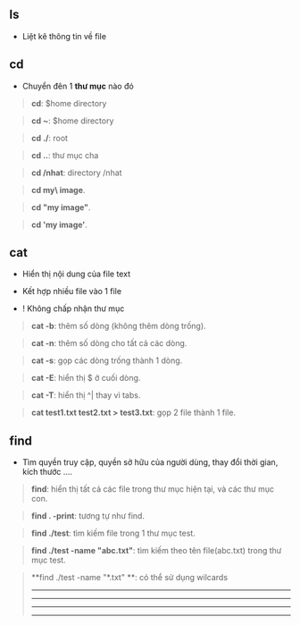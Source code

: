 ## ls

- Liệt kê thông tin về file

## cd

- Chuyển đên 1 **thư mục** nào đó

> **cd**: $home directory

>  **cd ~**: $home directory

> **cd ./**: root

> **cd ..**: thư mục cha

> **cd /nhat**: directory /nhat

> **cd my\ image**.

> **cd "my image"**.

> **cd 'my image'**.


## cat

- Hiển thị nội dung của file text

- Kết hợp nhiều file vào 1 file 

- ! Không chấp nhận thư mục

> **cat -b**: thêm số dòng (không thêm dòng trống).

> **cat -n**: thêm số dòng cho tất cả các dòng.

> **cat -s**: gọp các dòng trống thành 1 dòng.

> **cat -E**: hiển thị $ ở cuối dòng.

> **cat -T**: hiển thị ^| thay vì tabs.

> **cat test1.txt test2.txt > test3.txt**: gọp 2 file thành 1 file.

## find

- Tìm quyền truy cập, quyền sở hữu của người dùng, thay đổi thời gian, kích thước ....

> **find**: hiển thị tất cả các file trong thư mục hiện tại, và các thư mục con.

> **find . -print**: tương tự như find.

> **find ./test**: tìm kiếm file trong 1 thư mục test.

> **find ./test -name "abc.txt"**: tìm kiếm theo tên file(abc.txt) trong thư mục test.

> **find ./test -name "\*.txt" **: có thể sử dụng wilcards
> ****
> ****
> ****
> ****



